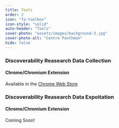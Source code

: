 ```yaml
---
title: Tools
order: 2
icon: "fa-toolbox"
icon-style: "solid"
auto-header: "Tools"
cover-photo: "assets/images/background-3.jpg"
cover-photo-alt: "Centre Panthéon"
hide: false
---
```


### Discoverability Reasearch Data Collection

#### Chrome/Chromium Extension

Available in the [Chrome Web Store](https://chrome.google.com/webstore/detail/onabbokfokfoekjmlfonafngaffhjmpj)

### Discoverability Reasearch Data Expoitation

#### Chrome/Chromium Extension

Coming Soon!
